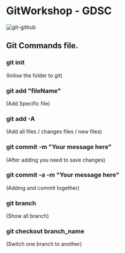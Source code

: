# GitWorkshop - GDSC
![git-github](https://user-images.githubusercontent.com/87256447/206768112-7278404c-bd2b-4572-a049-659ed6b5d4e8.png)
## Git Commands file.
### git init
(Inilise the folder to git)
### git add "fileName"
(Add Specific file)
###    git add -A
(Add all files / changes files / new files)
### git commit -m "Your message here"
(After adding you need to save changes)
### git commit -a -m "Your message here"
(Adding and commit together)
### git branch
(Show all branch)
### git checkout branch_name
(Switch one branch to another)
